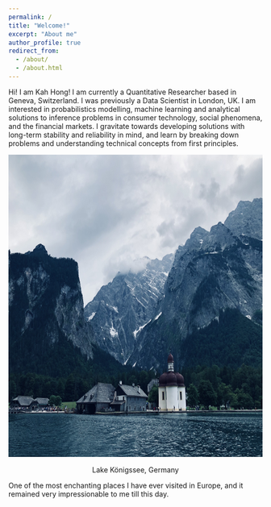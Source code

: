 ```yaml
---
permalink: /
title: "Welcome!"
excerpt: "About me"
author_profile: true
redirect_from: 
  - /about/
  - /about.html
---
```


Hi! I am Kah Hong! I am currently a Quantitative Researcher based in Geneva, Switzerland. I was previously a Data Scientist in London, UK. I am interested in probabilistics modelling, machine learning and analytical solutions to inference problems in consumer technology, social phenomena, and the financial markets. I gravitate towards developing solutions with long-term stability and reliability in mind, and learn by breaking down problems and understanding technical concepts from first principles.

<p align="center">
  <img src="/images/kognisee.jpeg" width="800" height="600" />
</p>
<p align = "center">
Lake Königssee, Germany
</p>

One of the most enchanting places I have ever visited in Europe, and it remained very impressionable to me till this day.

